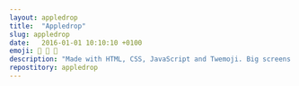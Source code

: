 ```yaml
---
layout: appledrop
title:  "Appledrop"
slug: appledrop
date:   2016-01-01 10:10:10 +0100
emoji: 🍎 🌳 🍎
description: "Made with HTML, CSS, JavaScript and Twemoji. Big screens only."
repostitory: appledrop
---
```

